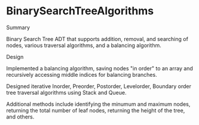# BinarySearchTreeAlgorithms
Summary

Binary Search Tree ADT that supports addition, removal, and searching of nodes, various traversal algorithms, and a balancing algorithm.

Design

Implemented a balancing algorithm, saving nodes "in order" to an array and recursively accessing middle indices for balancing branches.

Designed iterative Inorder, Preorder, Postorder, Levelorder, Boundary order tree traversal algorithms using Stack and Queue.

Additional methods include identifying the minumum and maximum nodes, returning the total number of leaf nodes, returning the height of the tree, and others.
